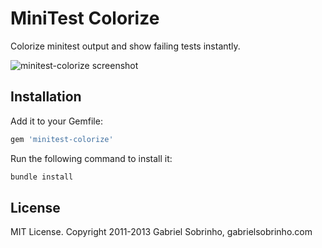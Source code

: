 # MiniTest Colorize

Colorize minitest output and show failing tests instantly.

![minitest-colorize screenshot](https://github.com/sobrinho/minitest-colorize/raw/master/examples/example.png)

## Installation

Add it to your Gemfile:

``` ruby
gem 'minitest-colorize'
```

Run the following command to install it:

``` bash
bundle install
```

## License

MIT License. Copyright 2011-2013 Gabriel Sobrinho, gabrielsobrinho.com
